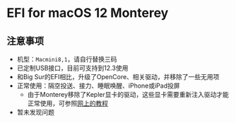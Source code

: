 # EFI for macOS 12 Monterey
## 注意事项

- 机型：`Macmini8,1`，请自行替换三码
- 已定制USB接口，目前可支持到12.3使用
- 和Big Sur的EFI相比，升级了OpenCore、相关驱动，并移除了一些无用项
- 正常使用：隔空投送、接力、睡眠唤醒、iPhone或iPad投屏
  - 由于Monterey移除了Kepler显卡的驱动，这些显卡需要重新注入驱动才能正常使用，可参照[网上的教程](https://www.bilibili.com/video/BV1uR4y1x7oT)
- 暂未发现问题

